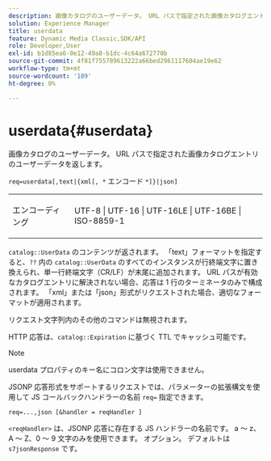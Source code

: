 ```yaml
---
description: 画像カタログのユーザーデータ。 URL パスで指定された画像カタログエントリのユーザーデータを返します。
solution: Experience Manager
title: userdata
feature: Dynamic Media Classic,SDK/API
role: Developer,User
exl-id: b1d85ea6-0e12-49a8-b1dc-4c64a672770b
source-git-commit: 4f81f755789613222a66bed2961117604ae19e62
workflow-type: tm+mt
source-wordcount: '189'
ht-degree: 0%

---
```


# userdata{#userdata}

画像カタログのユーザーデータ。 URL パスで指定された画像カタログエントリのユーザーデータを返します。

`req=userdata[,text|{xml[, *` エンコード `*]}|json]`

<table id="simpletable_F9D94C83865F4216BCF7987C32FACC46"> 
 <tr class="strow"> 
  <td class="stentry"> <p><span class="varname"> エンコーディング </span> </p> </td> 
  <td class="stentry"> <p><span class="codeph"> UTF-8 | UTF-16 | UTF-16LE | UTF-16BE | ISO-8859-1</span> </p></td> 
 </tr> 
</table>

`catalog::UserData` のコンテンツが返されます。 「text」フォーマットを指定すると、`??` 内の `catalog::UserData` のすべてのインスタンスが行終端文字に置き換えられ、単一行終端文字（CR/LF）が末尾に追加されます。 URL パスが有効なカタログエントリに解決されない場合、応答は 1 行のターミネータのみで構成されます。 「xml」または「json」形式がリクエストされた場合、適切なフォーマットが適用されます。

リクエスト文字列内のその他のコマンドは無視されます。

HTTP 応答は、`catalog::Expiration` に基づく TTL でキャッシュ可能です。

>[!NOTE]
>
>userdata プロパティのキー名にコロン文字は使用できません。

JSONP 応答形式をサポートするリクエストでは、パラメーターの拡張構文を使用して JS コールバックハンドラーの名前 `req=` 指定できます。

`req=...,json [&handler = reqHandler ]`

`<reqHandler>` は、JSONP 応答に存在する JS ハンドラーの名前です。 a ～ z、A ～ Z、0 ～ 9 文字のみを使用できます。 オプション。 デフォルトは `s7jsonResponse` です。
